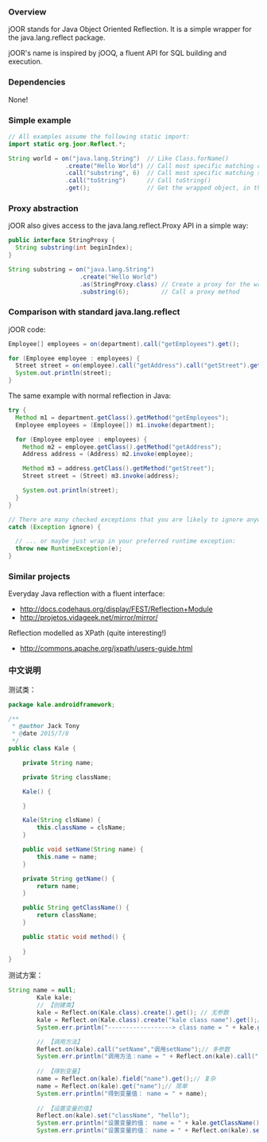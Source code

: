 ### Overview

jOOR stands for Java Object Oriented Reflection. It is a simple wrapper for the java.lang.reflect package.

jOOR's name is inspired by jOOQ, a fluent API for SQL building and execution.


### Dependencies

None!


### Simple example

````java
// All examples assume the following static import:
import static org.joor.Reflect.*;

String world = on("java.lang.String")  // Like Class.forName()
                .create("Hello World") // Call most specific matching constructor
                .call("substring", 6)  // Call most specific matching substring() method
                .call("toString")      // Call toString()
                .get();                // Get the wrapped object, in this case a String
````


### Proxy abstraction

jOOR also gives access to the java.lang.reflect.Proxy API in a simple way:

````java
public interface StringProxy {
  String substring(int beginIndex);
}

String substring = on("java.lang.String")
                    .create("Hello World")
                    .as(StringProxy.class) // Create a proxy for the wrapped object
                    .substring(6);         // Call a proxy method
````


### Comparison with standard java.lang.reflect

jOOR code:

````java
Employee[] employees = on(department).call("getEmployees").get();

for (Employee employee : employees) {
  Street street = on(employee).call("getAddress").call("getStreet").get();
  System.out.println(street);
}
````

The same example with normal reflection in Java:

````java
try {
  Method m1 = department.getClass().getMethod("getEmployees");
  Employee employees = (Employee[]) m1.invoke(department);

  for (Employee employee : employees) {
    Method m2 = employee.getClass().getMethod("getAddress");
    Address address = (Address) m2.invoke(employee);

    Method m3 = address.getClass().getMethod("getStreet");
    Street street = (Street) m3.invoke(address);

    System.out.println(street);
  }
}

// There are many checked exceptions that you are likely to ignore anyway 
catch (Exception ignore) {

  // ... or maybe just wrap in your preferred runtime exception:
  throw new RuntimeException(e);
}
````


### Similar projects

Everyday Java reflection with a fluent interface:

 * http://docs.codehaus.org/display/FEST/Reflection+Module
 * http://projetos.vidageek.net/mirror/mirror/

Reflection modelled as XPath (quite interesting!)

 * http://commons.apache.org/jxpath/users-guide.html  


### 中文说明  
测试类：  
```JAVA   
package kale.androidframework;

/**
 * @author Jack Tony
 * @date 2015/7/8
 */
public class Kale {

    private String name;

    private String className;

    Kale() {

    }

    Kale(String clsName) {
        this.className = clsName;
    }

    public void setName(String name) {
        this.name = name;
    }

    private String getName() {
        return name;
    }

    public String getClassName() {
        return className;
    }

    public static void method() {
        
    }
}
```  
测试方案：  
```JAVA
String name = null;
        Kale kale;
        // 【创建类】
        kale = Reflect.on(Kale.class).create().get(); // 无参数 
        kale = Reflect.on(Kale.class).create("kale class name").get();// 有参数
        System.err.println("------------------> class name = " + kale.getClassName());

        // 【调用方法】
        Reflect.on(kale).call("setName","调用setName");// 多参数
        System.err.println("调用方法：name = " + Reflect.on(kale).call("getName"));// 无参数
        
        // 【得到变量】
        name = Reflect.on(kale).field("name").get();// 复杂
        name = Reflect.on(kale).get("name");// 简单
        System.err.println("得到变量值： name = " + name);
        
        // 【设置变量的值】
        Reflect.on(kale).set("className", "hello");
        System.err.println("设置变量的值： name = " + kale.getClassName());
        System.err.println("设置变量的值： name = " + Reflect.on(kale).set("className", "hello2").get("className"));	  
```


